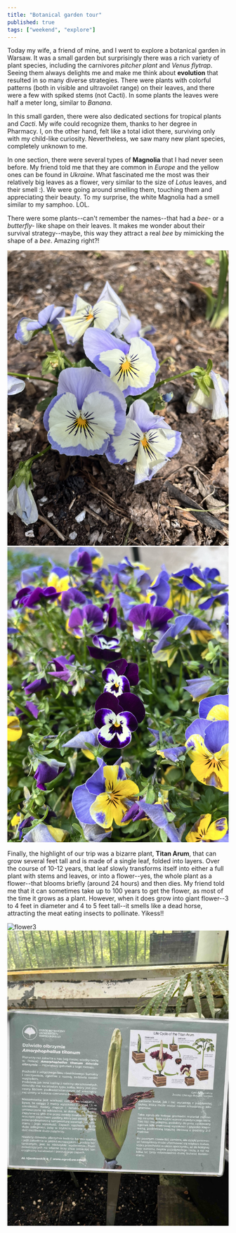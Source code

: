 ```yaml
---
title: "Botanical garden tour"
published: true
tags: ["weekend", "explore"]
---
```


Today my wife, a friend of mine, and I went to explore a botanical garden in Warsaw. It was a small garden but surprisingly there was a rich variety of plant species, including the carnivores *pitcher plant* and *Venus flytrap*. Seeing them always delights me and make me think about **evolution** that resulted in so many diverse strategies. There were plants with colorful patterns (both in visible and ultravoilet range) on their leaves, and there were a few with spiked stems (not Cacti). In some plants the leaves were half a meter long, similar to *Banana*.  

In this small garden, there were also dedicated sections for tropical plants and *Cacti*. My wife could recognize them, thanks to her degree in Pharmacy. I, on the other hand, felt like a total idiot there, surviving only with my child-like curiosity. Nevertheless, we saw many new plant species, completely unknown to me.

In one section, there were several types of **Magnolia** that I had never seen before. My friend told me that they are common in *Europe* and the yellow ones can be found in *Ukraine*. What fascinated me the most was their relatively big leaves as a flower, very similar to the size of *Lotus* leaves, and their smell :). We were going around smelling them, touching them and appreciating their beauty. To my surprise, the white Magnolia had a smell similar to my samphoo. LOL.

There were some plants--can't remember the names--that had a *bee-* or a *butterfly-* like shape on their leaves. It makes me wonder about their survival strategy--maybe, this way they attract a real *bee* by mimicking the shape of a *bee*. Amazing right?!

<!-- Image Gallery -->
<div class="gallery">
  <img src="/assets/images/blog_posts/bee_flower.jpeg" alt="flower1">
  <img src="/assets/images/blog_posts/bee2_flower.jpeg" alt="flower2">
</div>

Finally, the highlight of our trip was a bizarre plant, **Titan Arum**, that can grow several feet tall and is made of a single leaf, folded into layers. Over the course of 10-12 years, that leaf slowly transforms itself into either a full plant with stems and leaves, or into a flower--yes, the whole plant as a flower--that blooms briefly (around 24 hours) and then dies. My friend told me that it can sometimes take up to 100 years to get the flower, as most of the time it grows as a plant. However, when it does grow into giant flower--3 to 4 feet in diameter and 4 to 5 feet tall--it smells like a dead horse, attracting the meat eating insects to pollinate. Yikess!!

<!-- Image Gallery -->
<div class="gallery">
  <img src="/assets/images/blog_posts/titan_arum.jpeg" alt="flower3">
  <img src="/assets/images/blog_posts/titan_arum2.jpeg" alt="flower4">
</div>
